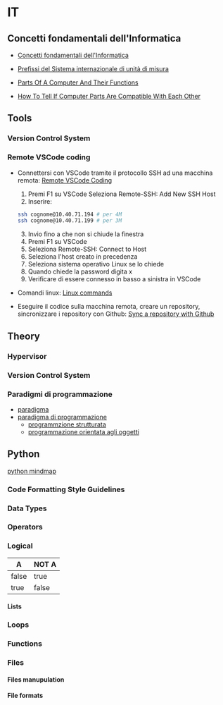 # IT

## Concetti fondamentali dell'Informatica
- [Concetti fondamentali dell'Informatica](http://aptiva.v2.cs.unibo.it/wiki/index.php%3Ftitle=Concetti_fondamentali_dell'Informatica.html)

- [Prefissi del Sistema internazionale di unità di misura](https://it.wikipedia.org/wiki/Prefissi_del_Sistema_internazionale_di_unit%C3%A0_di_misura)

- [Parts Of A Computer And Their Functions](https://computerinfobits.com/parts-of-computer-and-their-functions/)

- [How To Tell If Computer Parts Are Compatible With Each Other](https://computerinfobits.com/how-to-tell-if-computer-parts-are-compatible/)

## Tools


### Version Control System

### Remote VSCode coding
- Connettersi con VSCode tramite il protocollo SSH ad una macchina remota:
[Remote VSCode Coding](https://docs.google.com/document/d/1Hj421cgJWSpHDKt7EvSvzY98OCbt7lCXVqEd5uTHEic/edit?usp=sharing)
  1. Premi F1 su VSCode
  Seleziona Remote-SSH: Add New SSH Host
  2. Inserire:
  ``` bash
  ssh cognome@10.40.71.194 # per 4M
  ssh cognome@10.40.71.199 # per 3M
  ```
  3. Invio fino a che non si chiude la finestra
  4. Premi F1 su VSCode
  5. Seleziona Remote-SSH: Connect to Host
  6. Seleziona l'host creato in precedenza
  7. Seleziona sistema operativo Linux se lo chiede
  8. Quando chiede la password digita x
  9. Verificare di essere connesso in basso a sinistra in VSCode

- Comandi linux:
[Linux commands](https://docs.google.com/document/d/1u4588J1EoBhTUW47ElZJBVZg-SvuUbf_xVKA3qQOmyI/edit?usp=sharing)
- Eseguire il codice sulla macchina remota, creare un repository, sincronizzare i repository con Github:
[Sync a repository with Github](https://docs.google.com/document/d/1VSPMp390ovSXxyrg4O-Z2Uw_wgZ9vl-5woab78Ub05A/edit?usp=sharing)

## Theory

### Hypervisor

### Version Control System

### Paradigmi di programmazione
- [paradigma](https://it.wikipedia.org/wiki/Paradigma)
- [paradigma di programmazione](https://it.wikipedia.org/wiki/Paradigma_di_programmazione)
  - [programmzione strutturata](https://it.wikipedia.org/wiki/Programmazione_strutturata)
  - [programmazione orientata agli oggetti](https://it.wikipedia.org/wiki/Programmazione_strutturata)

## Python
[python mindmap](python_mindmap.md)


### Code Formatting Style Guidelines

### Data Types

### Operators

### Logical

| A     | NOT A |
|-------|-------|
| false | true  |
| true  | false |

#### Lists

### Loops

### Functions

### Files

#### Files manupulation
#### File formats
